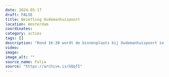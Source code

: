 ```yaml
---
date: 2024-05-17
draft: FALSE
title: Bezetting Oudemanhuispoort
location: Amsterdam
coordinates: 
category: acties
tags: []
description: "Rond 16:30 wordt de binnenplaats bij Oudemanhuispoort in Amsterdam bezet. Een groep van zo'n vijftig demonstranten zet tenten op en hangt een vlag om het standbeeld van Minerva. De politie ontruimt de bezetting met gebruik van pepperspray binnen het uur."
video: 
image: 
image_alt: ""
source_name: Folia
source: "https://archive.is/GQqfI"
---
```

